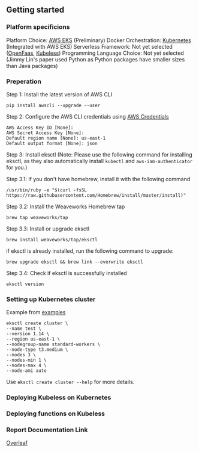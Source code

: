 ## Getting started

### Platform specificions

Platform Choice: [AWS EKS](https://aws.amazon.com/eks/) (Preliminary)
Docker Orchestration: [Kubernetes](https://kubernetes.io/) (Integrated with AWS EKS)
Serverless Framework: Not yet selected ([OpenFaas](https://www.openfaas.com/), [Kubeless](https://kubeless.io/))
Programming Language Choice: Not yet selected (Jimmy Lin's paper used Python as Python packages have smaller sizes than Java packages)


### Preperation

Step 1: Install the latest version of AWS CLI
```
pip install awscli --upgrade --user
```

Step 2: Configure the AWS CLI credentials using [AWS Credentials](https://docs.google.com/document/d/1YR27oAiMSkNcl4CCAiaQ6h-hg12sXD5WRzE_1wMKVVQ/edit?usp=sharing)

```
AWS Access Key ID [None]:
AWS Secret Access Key [None]:
Default region name [None]: us-east-1
Default output format [None]: json
```

Step 3: Install eksctl
(Note: Please use the following command for installing eksctl, as they also automatically install ```kubectl``` and 
```aws-iam-authenticator``` for you.)


Step 3.1: If you don't have homebrew, install it with the following command
```
/usr/bin/ruby -e "$(curl -fsSL https://raw.githubusercontent.com/Homebrew/install/master/install)"
```

Step 3.2: Install the Weaveworks Homebrew tap
```
brew tap weaveworks/tap
```

Step 3.3: Install or upgrade eksctl
```
brew install weaveworks/tap/eksctl
```
if eksctl is already installed, run the following command to upgrade:
```
brew upgrade eksctl && brew link --overwrite eksctl
```

Step 3.4: Check if eksctl is successfully installed
```
eksctl version
```


### Setting up Kubernetes cluster
Example from [examples](https://docs.aws.amazon.com/eks/latest/userguide/getting-started-eksctl.html)
```
eksctl create cluster \
--name test \
--version 1.14 \
--region us-east-1 \
--nodegroup-name standard-workers \
--node-type t3.medium \
--nodes 3 \
--nodes-min 1 \
--nodes-max 4 \
--node-ami auto
```
Use ```eksctl create cluster --help``` for more details.


### Deploying Kubeless on Kubernetes

### Deploying functions on Kubeless


### Report Documentation Link
[Overleaf](https://www.overleaf.com/project/5dbb44b7d697d800012661ca)
